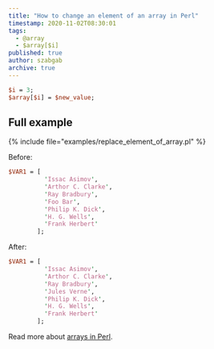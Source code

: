 ```yaml
---
title: "How to change an element of an array in Perl"
timestamp: 2020-11-02T08:30:01
tags:
  - @array
  - $array[$i]
published: true
author: szabgab
archive: true
---
```



```perl
$i = 3;
$array[$i] = $new_value;
```


## Full example

{% include file="examples/replace_element_of_array.pl" %}

Before:

```perl
$VAR1 = [
          'Issac Asimov',
          'Arthor C. Clarke',
          'Ray Bradbury',
          'Foo Bar',
          'Philip K. Dick',
          'H. G. Wells',
          'Frank Herbert'
        ];
```

After:

```perl
$VAR1 = [
          'Issac Asimov',
          'Arthor C. Clarke',
          'Ray Bradbury',
          'Jules Verne',
          'Philip K. Dick',
          'H. G. Wells',
          'Frank Herbert'
        ];
```

Read more about [arrays in Perl](/perl-arrays).

